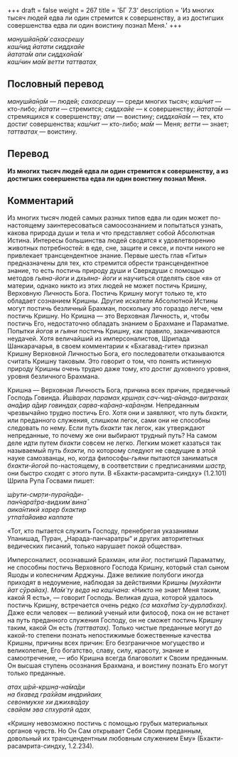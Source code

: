 +++
draft = false
weight = 267
title = 'БГ 7.3'
description = 'Из многих тысяч людей едва ли один стремится к совершенству, а из достигших совершенства едва ли один воистину познал Меня.'
+++

_манушйа̄н̣а̄м̇ сахасрешу  
каш́чид йатати сиддхайе  
йатата̄м апи сиддха̄на̄м̇  
каш́чин ма̄м̇ ветти таттватах̣_

## Пословный перевод

_манушйа̄н̣а̄м_ — людей; _сахасрешу_ — среди многих тысяч; _каш́чит_ — кто-либо; _йатати_ — стремится; _сиддхайе_ — к совершенству; _йатата̄м_ — стремящихся к совершенству; _апи_ — воистину; _сиддха̄на̄м_ — тех, кто достиг совершенства; _каш́чит_ — кто-либо; _ма̄м_ — Меня; _ветти_ — знает; _таттватах̣_ — воистину.

## Перевод

**Из многих тысяч людей едва ли один стремится к совершенству, а из достигших совершенства едва ли один воистину познал Меня.**

## Комментарий

Из многих тысяч людей самых разных типов едва ли один может по-настоящему заинтересоваться самоосознанием и попытаться узнать, какова природа души и тела и что представляет собой Абсолютная Истина. Интересы большинства людей сводятся к удовлетворению животных потребностей: в еде, сне, защите и сексе, и почти никого не привлекает трансцендентное знание. Первые шесть глав «Гиты» предназначены для тех, кто стремится обрести трансцендентное знание, то есть постичь природу души и Сверхдуши с помощью методов _гьяна-йоги_ и _дхьяна- йоги_ и научиться отделять свое «я» от материи, однако никто из этих людей не может постичь Кришну, Верховную Личность Бога. Постичь Кришну могут только те, кто обладает сознанием Кришны. Другие искатели Абсолютной Истины могут постичь безличный Брахман, поскольку это гораздо легче, чем постичь Кришну. Но Кришна — это Верховная Личность, и, чтобы постичь Его, недостаточно обладать знанием о Брахмане и Параматме. Попытки _йогов_ и _гьяни_ постичь Кришну, как правило, заканчиваются неудачей. Хотя величайший из имперсоналистов, Шрипада Шанкарачарья, в своем комментарии к «Бхагавад-гите» признал Кришну Верховной Личностью Бога, его последователи отказываются считать Кришну таковым. Это говорит о том, что понять истинную природу Кришны очень трудно даже тому, кто достиг духовного уровня, уровня безличного Брахмана.

Кришна — Верховная Личность Бога, причина всех причин, предвечный Господь Говинда. _Ӣш́варах̣ парамах̣ кр̣шн̣ах̣ сач-чид-а̄нанда-виграхах̣ ана̄дир а̄дир говиндах̣ сарва-ка̄ран̣а-ка̄ран̣ам._ Непреданным чрезвычайно трудно постичь Его. Хотя они и заявляют, что путь _бхакти,_ или преданного служения, слишком легок, сами они не способны следовать по нему. Если путь _бхакти_ так легок, как утверждают непреданные, то почему же они выбирают трудный путь? На самом деле идти путем _бхакти_ совсем не легко. Легким может казаться так называемый путь _бхакти,_ по которому следуют не сведущие в этой науке самозванцы, но, когда философы-_гьяни_ пытаются заниматься _бхакти-йогой_ по-настоящему, в соответствии с предписаниями _шастр,_ они быстро сходят с этого пути. В «Бхакти-расамрита-синдху» (1.2.101) Шрила Рупа Госвами пишет:

_ш́рути-смр̣ти-пура̄н̣а̄ди-  
пан̃чара̄тра-видхим̇ вина̄  
аика̄нтикӣ харер бхактир  
утпа̄та̄йаива калпате_

«Тот, кто пытается служить Господу, пренебрегая указаниями Упанишад, Пуран, „Нарада-панчаратры“ и других авторитетных ведических писаний, только нарушает покой общества».

Имперсоналист, осознавший Брахман, или _йог,_ постигший Параматму, не способны постичь Верховного Господа Кришну, который стал сыном Яшоды и колесничим Арджуны. Даже великие полубоги иногда приходят в недоумение, наблюдая за действиями Кришны _(мухйанти йат сӯрайах̣). Ма̄м̇ ту веда на каш́чана:_ «Никто не знает Меня таким, какой Я есть», — говорит Господь. Великая душа, которой удалось постичь Кришну, встречается очень редко _(са маха̄тма̄ су-дурлабхах̣)._ Даже если человек — великий ученый или философ, пока он не встанет на путь преданного служения Господу, он не сможет постичь Кришну таким, какой Он есть _(таттватах̣)._ Только чистые преданные могут до какой-то степени познать непостижимые божественные качества Кришны, причины всех причин: Его безграничное могущество и великолепие, Его богатство, славу, силу, красоту, знание и самоотречение, — ибо Кришна всегда благоволит к Своим преданным. Он высшая ступень осознания Брахмана, и воистину познать Его могут только преданные.

_атах̣ ш́рӣ-кр̣шн̣а-на̄ма̄ди  
на бхавед гра̄хйам индрийаих̣  
севонмукхе хи джихва̄дау  
свайам эва спхуратй адах̣_

«Кришну невозможно постичь с помощью грубых материальных органов чувств. Но Он Сам открывает Себя Своим преданным, довольный их трансцендентным любовным служением Ему» (Бхакти-расамрита-синдху, 1.2.234).
